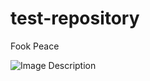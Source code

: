 # test-repository
Fook Peace

![Image Description](https://i.ytimg.com/vi/GyTr2Wd-p5o/maxresdefault.jpg)
